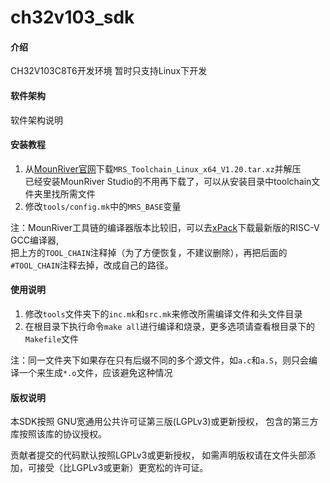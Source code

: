 # ch32v103_sdk

#### 介绍
CH32V103C8T6开发环境
暂时只支持Linux下开发

#### 软件架构
软件架构说明


#### 安装教程

1.  从[MounRiver官网](http://www.mounriver.com/download)下载`MRS_Toolchain_Linux_x64_V1.20.tar.xz`并解压  
    已经安装MounRiver Studio的不用再下载了，可以从安装目录中toolchain文件夹里找所需文件
2.  修改`tools/config.mk`中的`MRS_BASE`变量

注：MounRiver工具链的编译器版本比较旧，可以去[xPack](https://github.com/xpack-dev-tools/riscv-none-embed-gcc-xpack)下载最新版的RISC-V GCC编译器,  
把上方的`TOOL_CHAIN`注释掉（为了方便恢复，不建议删除），再把后面的`#TOOL_CHAIN`注释去掉，改成自己的路径。

#### 使用说明

1.  修改`tools`文件夹下的`inc.mk`和`src.mk`来修改所需编译文件和头文件目录
2.  在根目录下执行命令`make all`进行编译和烧录，更多选项请查看根目录下的`Makefile`文件

注：同一文件夹下如果存在只有后缀不同的多个源文件，如`a.c`和`a.S`，则只会编译一个来生成`*.o`文件，应该避免这种情况

#### 版权说明

本SDK按照 GNU宽通用公共许可证第三版(LGPLv3)或更新授权，
包含的第三方库按照该库的协议授权。

贡献者提交的代码默认按照LGPLv3或更新授权，
如需声明版权请在文件头部添加，可接受（比LGPLv3或更新）更宽松的许可证。
